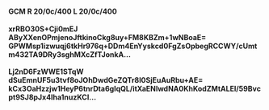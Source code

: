 #### GCM R 20/0c/400 L 20/0c/400
**xrRBO30S+Cji0mEJ**<br/>**AByXXenOPmjenoJftkinoCkg8uy+FM8KBZm+1wNBoaE=**<br/>**GPWMsp1izwuqj6tkHr976q+DDm4EnYyskcd0FgZsOpbegRCCWY/cUmtm432TA9DRy3sghMXcZfTJonkA...**<br/><br/>
**Lj2nD6FzWWE1STqW**<br/>**dSuEmnUF5u3tvf8oJOhDwdGeZQTr8l0SjEuAuRbu+AE=**<br/>**kCx3OaHzzjw1HeyP6tnrDta6glqQL/itXaENIwdNA0KhKodZMtALEl/59Bvcpt9SJ8pJx4Iha1nuzKCI...**